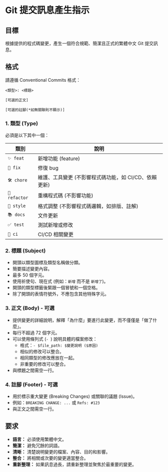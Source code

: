 # Git 提交訊息產生指示

## 目標

根據提供的程式碼變更，產生一個符合規範、簡潔且正式的繁體中文 Git 提交訊息。

## 格式

請遵循 Conventional Commits 格式：

```
<類型>: <標題>

[可選的正文]

[可選的註腳(*如無關聯則不顯示)]
```

### 1. 類型 (Type)

必須是以下其中一個：

| 類別         | 說明                                                         |
| ------------ | ------------------------------------------------------------|
| `✨ feat`     | 新增功能 (feature)                                           |
| `🐛 fix`      | 修復 bug                                                    |
| `🛠 chore`    | 維護、工具變更 (不影響程式碼功能，如 CI/CD、依賴更新)              |
| `🔄 refactor` | 重構程式碼 (不影響功能)                                        |
| `🎨 style`    | 格式調整 (不影響程式碼邏輯，如排版、註解)                         |
| `📚 docs`     | 文件更新                                                     |
| `✅ test`     | 測試新增或修改                                                |
| `🤖 ci`       | CI/CD 相關變更                                               |

### 2. 標題 (Subject)
-   開頭以類型圖標及類型名稱做分類。
-   簡要描述變更內容。
-   最多 50 個字元。
-   使用祈使句、現在式 (例如：`新增` 而不是 `新增了`)。
-   開頭的類型標籤後緊跟一個冒號和一個空格。
-   除了開頭的表情符號外，不應包含其他特殊字元。

### 3. 正文 (Body) - 可選

-   提供變更的詳細說明，解釋「為什麼」要進行此變更，而不僅僅是「做了什麼」。
-   每行不超過 72 個字元。
-   可以使用條列式 (`- `) 說明具體的檔案修改：
    -   格式：`- $file_path: $變更說明 ($原因)`
    -   相似的修改可以整合。
    -   相同類型的修改應放在一起。
    -   非重要的修改可以整合。
-   與標題之間需空一行。

### 4. 註腳 (Footer) - 可選

-   用於標示重大變更 (Breaking Changes) 或關聯的議題 (Issue)。
-   例如：`BREAKING CHANGE: ...` 或 `Refs: #123`
-   與正文之間需空一行。

## 要求

-   **語言：** 必須使用繁體中文。
-   **簡潔：** 避免冗餘的詞語。
-   **清晰：** 清楚說明變更的檔案、內容、目的和影響。
-   **整合：** 將相關或次要的變更適當整合。
-   **重新整理：** 如果訊息過長，請重新整理並聚焦於最重要的變更。
